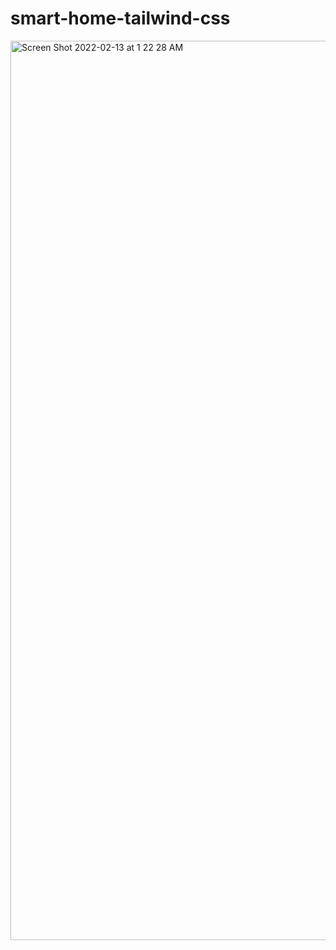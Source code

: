 # smart-home-tailwind-css

<img width="1439" alt="Screen Shot 2022-02-13 at 1 22 28 AM" src="https://user-images.githubusercontent.com/25943655/153741500-c5d82ec1-b1a8-4b91-8cab-9de7a2b224f5.png">
